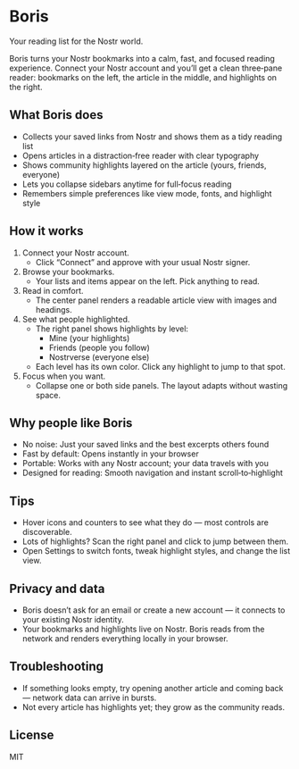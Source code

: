 # Boris

Your reading list for the Nostr world.

Boris turns your Nostr bookmarks into a calm, fast, and focused reading experience. Connect your Nostr account and you’ll get a clean three‑pane reader: bookmarks on the left, the article in the middle, and highlights on the right.

## What Boris does

- Collects your saved links from Nostr and shows them as a tidy reading list
- Opens articles in a distraction‑free reader with clear typography
- Shows community highlights layered on the article (yours, friends, everyone)
- Lets you collapse sidebars anytime for full‑focus reading
- Remembers simple preferences like view mode, fonts, and highlight style

## How it works

1. Connect your Nostr account.
   - Click “Connect” and approve with your usual Nostr signer.
2. Browse your bookmarks.
   - Your lists and items appear on the left. Pick anything to read.
3. Read in comfort.
   - The center panel renders a readable article view with images and headings.
4. See what people highlighted.
   - The right panel shows highlights by level:
     - Mine (your highlights)
     - Friends (people you follow)
     - Nostrverse (everyone else)
   - Each level has its own color. Click any highlight to jump to that spot.
5. Focus when you want.
   - Collapse one or both side panels. The layout adapts without wasting space.

## Why people like Boris

- No noise: Just your saved links and the best excerpts others found
- Fast by default: Opens instantly in your browser
- Portable: Works with any Nostr account; your data travels with you
- Designed for reading: Smooth navigation and instant scroll‑to‑highlight

## Tips

- Hover icons and counters to see what they do — most controls are discoverable.
- Lots of highlights? Scan the right panel and click to jump between them.
- Open Settings to switch fonts, tweak highlight styles, and change the list view.

## Privacy and data

- Boris doesn’t ask for an email or create a new account — it connects to your existing Nostr identity.
- Your bookmarks and highlights live on Nostr. Boris reads from the network and renders everything locally in your browser.

## Troubleshooting

- If something looks empty, try opening another article and coming back — network data can arrive in bursts.
- Not every article has highlights yet; they grow as the community reads.

## License

MIT
